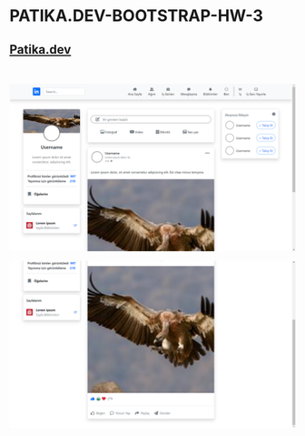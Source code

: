 # PATIKA.DEV-BOOTSTRAP-HW-3

## [Patika.dev](https://www.patika.dev/)

<br>

![SS1](LinkedIn_SS1.png)

![SS2](LinkedIn_SS2.png)
